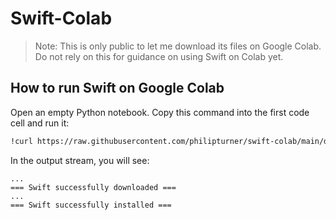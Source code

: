# Swift-Colab

> Note: This is only public to let me download its files on Google Colab. Do not rely on this for guidance on using Swift on Colab yet.

## How to run Swift on Google Colab

Open an empty Python notebook. Copy this command into the first code cell and run it:

```bash
!curl https://raw.githubusercontent.com/philipturner/swift-colab/main/download_swift.sh --output download_swift.sh && bash download_swift.sh
```

In the output stream, you will see:

```
...
=== Swift successfully downloaded ===
...
=== Swift successfully installed ===
```
